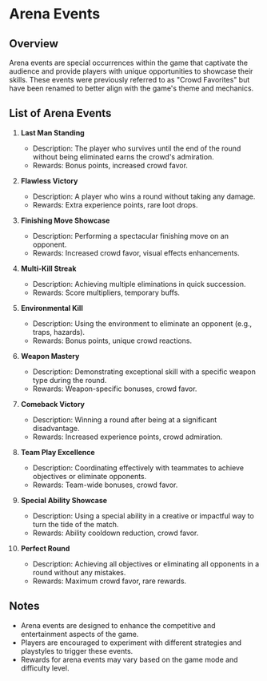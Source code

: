 # Arena Events

## Overview

Arena events are special occurrences within the game that captivate the audience and provide players with unique opportunities to showcase their skills. These events were previously referred to as "Crowd Favorites" but have been renamed to better align with the game's theme and mechanics.

## List of Arena Events

1. **Last Man Standing**
   - Description: The player who survives until the end of the round without being eliminated earns the crowd's admiration.
   - Rewards: Bonus points, increased crowd favor.

2. **Flawless Victory**
   - Description: A player who wins a round without taking any damage.
   - Rewards: Extra experience points, rare loot drops.

3. **Finishing Move Showcase**
   - Description: Performing a spectacular finishing move on an opponent.
   - Rewards: Increased crowd favor, visual effects enhancements.

4. **Multi-Kill Streak**
   - Description: Achieving multiple eliminations in quick succession.
   - Rewards: Score multipliers, temporary buffs.

5. **Environmental Kill**
   - Description: Using the environment to eliminate an opponent (e.g., traps, hazards).
   - Rewards: Bonus points, unique crowd reactions.

6. **Weapon Mastery**
   - Description: Demonstrating exceptional skill with a specific weapon type during the round.
   - Rewards: Weapon-specific bonuses, crowd favor.

7. **Comeback Victory**
   - Description: Winning a round after being at a significant disadvantage.
   - Rewards: Increased experience points, crowd admiration.

8. **Team Play Excellence**
   - Description: Coordinating effectively with teammates to achieve objectives or eliminate opponents.
   - Rewards: Team-wide bonuses, crowd favor.

9. **Special Ability Showcase**
   - Description: Using a special ability in a creative or impactful way to turn the tide of the match.
   - Rewards: Ability cooldown reduction, crowd favor.

10. **Perfect Round**
    - Description: Achieving all objectives or eliminating all opponents in a round without any mistakes.
    - Rewards: Maximum crowd favor, rare rewards.

## Notes

- Arena events are designed to enhance the competitive and entertainment aspects of the game.
- Players are encouraged to experiment with different strategies and playstyles to trigger these events.
- Rewards for arena events may vary based on the game mode and difficulty level.
